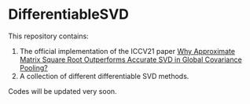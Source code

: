 # DifferentiableSVD
This repository contains:
1. The official implementation of the ICCV21 paper [Why Approximate Matrix Square Root Outperforms Accurate SVD in Global Covariance Pooling?](https://arxiv.org/abs/2105.02498)
2. A collection of different differentiable SVD methods.

Codes will be updated very soon.
